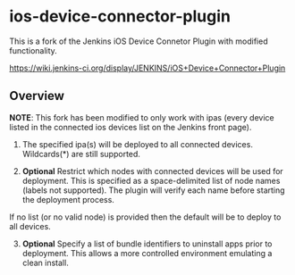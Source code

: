 ios-device-connector-plugin
===========================

This is a fork of the Jenkins iOS Device Connetor Plugin with modified functionality.

https://wiki.jenkins-ci.org/display/JENKINS/iOS+Device+Connector+Plugin

Overview
--------------

**NOTE**: This fork has been modified to only work with ipas (every device listed in the 
connected ios devices list on the Jenkins front page).

1. The specified ipa(s) will be deployed to all connected devices. Wildcards(*) are still supported.

2. **Optional** Restrict which nodes with connected devices will be used for deployment.
This is specified as a space-delimited list of node names (labels not supported). The
plugin will verify each name before starting the deployment process. 

If no list (or no valid node) is provided then the default will be to deploy to all devices.

3. **Optional** Specify a list of bundle identifiers to uninstall apps prior to deployment. This
allows a more controlled environment emulating a clean install.